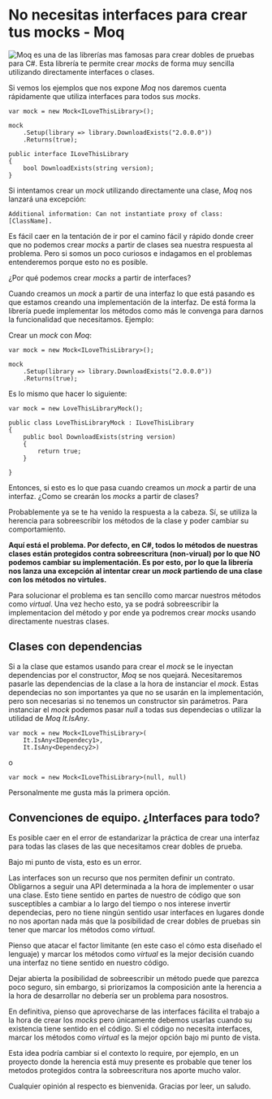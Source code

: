 # No necesitas interfaces para crear tus mocks - Moq

![Moq](https://github.com/moq/moq4) es una de las librerías mas famosas para crear dobles de pruebas para C#.
Esta librería te permite crear _mocks_ de forma muy sencilla utilizando directamente interfaces o clases.

Si vemos los ejemplos que nos expone _Moq_ nos daremos cuenta rápidamente que utiliza interfaces para todos sus _mocks_.

```
var mock = new Mock<ILoveThisLibrary>();

mock
    .Setup(library => library.DownloadExists("2.0.0.0"))
    .Returns(true);

public interface ILoveThisLibrary
{
    bool DownloadExists(string version);
}
```

Si intentamos crear un _mock_ utilizando directamente una clase, _Moq_ nos lanzará una excepción:

```
Additional information: Can not instantiate proxy of class: [ClassName].
```

Es fácil caer en la tentación de ir por el camino fácil y rápido donde creer que no podemos crear _mocks_ a partir de clases sea nuestra respuesta al problema. Pero si somos un poco curiosos e indagamos en el problemas entenderemos porque esto no es posible.

¿Por qué podemos crear _mocks_ a partir de interfaces?

Cuando creamos un _mock_ a partir de una interfaz lo que está pasando es que estamos creando una implementación de la interfaz. De está forma la librería puede implementar los métodos como más le convenga para darnos la funcionalidad que necesitamos. Ejemplo:

Crear un _mock_ con _Moq_:

```
var mock = new Mock<ILoveThisLibrary>();

mock
    .Setup(library => library.DownloadExists("2.0.0.0"))
    .Returns(true);
```

Es lo mismo que hacer lo siguiente:

```
var mock = new LoveThisLibraryMock();

public class LoveThisLibraryMock : ILoveThisLibrary 
{
    public bool DownloadExists(string version)
    {
        return true;
    }

}
```

Entonces, si esto es lo que pasa cuando creamos un _mock_ a partir de una interfaz.
¿Como se crearán los _mocks_ a partir de clases?

Probablemente ya se te ha venido la respuesta a la cabeza. Sí, se utiliza la herencia para sobreescribir los métodos de la clase y poder cambiar su comportamiento. 

**Aquí está el problema. Por defecto, en C#, todos lo métodos de nuestras clases están protegidos contra sobreescritura (non-virual) por lo que NO podemos cambiar su implementación. Es por esto, por lo que la librería nos lanza una excepción al intentar crear un _mock_ partiendo de una clase con los métodos no virtules.**

Para solucionar el problema es tan sencillo como marcar nuestros métodos como _virtual_. Una vez hecho esto, ya se podrá sobreescribir la implementacion del método y por ende ya podremos crear _mocks_ usando directamente nuestras clases.

## Clases con dependencias

Si a la clase que estamos usando para crear el _mock_ se le inyectan dependencias por el constructor, _Moq_ se nos quejará.
Necesitaremos pasarle las dependencias de la clase a la hora de instanciar el _mock_. Estas dependecias no son importantes ya
que no se usarán en la implementación, pero son necesarias si no tenemos un constructor sin parámetros.
Para instanciar el _mock_ podemos pasar _null_ a todas sus dependecias o utilizar la utilidad de _Moq_ _It.IsAny_.

```
var mock = new Mock<ILoveThisLibrary>(
    It.IsAny<IDependecy1>,
    It.IsAny<Dependecy2>)
```

o

```
var mock = new Mock<ILoveThisLibrary>(null, null)
```

Personalmente me gusta más la primera opción.

## Convenciones de equipo. ¿Interfaces para todo?

Es posible caer en el error de estandarizar la práctica de crear una interfaz para todas las clases de las que necesitamos crear dobles de prueba.

Bajo mi punto de vista, esto es un error. 

Las interfaces son un recurso que nos permiten definir un contrato. Obligarnos a seguir una API determinada a la hora de implementer o usar una clase. 
Esto tiene sentido en partes de nuestro de código que son susceptibles a cambiar a lo largo del tiempo o nos interese invertir dependecias, pero no tiene ningún sentido usar interfaces en lugares donde no nos aportan nada más que la posibilidad de crear dobles de pruebas sin tener que marcar los métodos como _virtual_.

Pienso que atacar el factor limitante (en este caso el cómo esta diseñado el lenguaje) y marcar los métodos como _virtual_ es la mejor decisión cuando una interfaz no tiene sentido en nuestro código.

Dejar abierta la posibilidad de sobreescribir un método puede que parezca poco seguro, sin embargo, si priorizamos la composición ante la herencia a la hora de desarrollar no debería ser un problema para nosostros.

En definitiva, pienso que aprovecharse de las interfaces fácilita el trabajo a la hora de crear los _mocks_ pero únicamente debemos usarlas cuando su existencia tiene sentido en el código. Si el código no necesita interfaces, marcar los métodos como _virtual_ es la mejor opción bajo mi punto de vista.

Esta idea podría cambiar si el contexto lo require, por ejemplo, en un proyecto donde la herencia está muy presente es probable que tener los metodos protegidos contra la sobreescritura nos aporte mucho valor.

Cualquier opinión al respecto es bienvenida.
Gracias por leer, un saludo.
 





